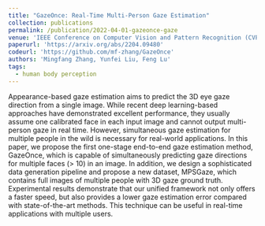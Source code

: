 ```yaml
---
title: "GazeOnce: Real-Time Multi-Person Gaze Estimation"
collection: publications
permalink: /publication/2022-04-01-gazeonce-gaze
venue: 'IEEE Conference on Computer Vision and Pattern Recognition (CVPR)'
paperurl: 'https://arxiv.org/abs/2204.09480'
codeurl: 'https://github.com/mf-zhang/GazeOnce'
authors: 'Mingfang Zhang, Yunfei Liu, Feng Lu'
tags:
  - human body perception
---
```


Appearance-based gaze estimation aims to predict the 3D eye gaze direction from a single image. While recent deep learning-based approaches have demonstrated excellent performance, they usually assume one calibrated face in each input image and cannot output multi-person gaze in real time. However, simultaneous gaze estimation for multiple people in the wild is necessary for real-world applications. In this paper, we propose the first one-stage end-to-end gaze estimation method, GazeOnce, which is capable of simultaneously predicting gaze directions for multiple faces (> 10) in an image. In addition, we design a sophisticated data generation pipeline and propose a new dataset, MPSGaze, which contains full images of multiple people with 3D gaze ground truth. Experimental results demonstrate that our unified framework not only offers a faster speed, but also provides a lower gaze estimation error compared with state-of-the-art methods. This technique can be useful in real-time applications with multiple users.